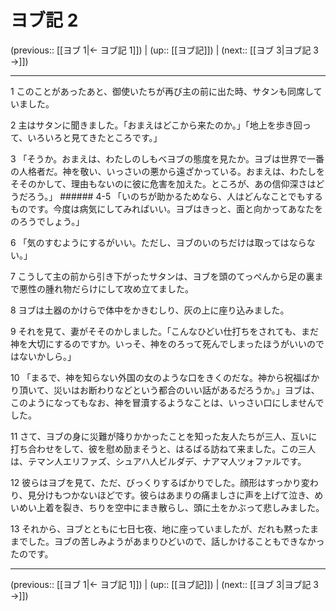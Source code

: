 # ヨブ記 2

(previous:: [[ヨブ 1|← ヨブ記 1]]) | (up:: [[ヨブ記]]) | (next:: [[ヨブ 3|ヨブ記 3 →]])

***


1 このことがあったあと、御使いたちが再び主の前に出た時、サタンも同席していました。 

2 主はサタンに聞きました。「おまえはどこから来たのか。」「地上を歩き回って、いろいろと見てきたところです。」 

3 「そうか。おまえは、わたしのしもべヨブの態度を見たか。ヨブは世界で一番の人格者だ。神を敬い、いっさいの悪から遠ざかっている。おまえは、わたしをそそのかして、理由もないのに彼に危害を加えた。ところが、あの信仰深さはどうだろう。」 ###### 4-5 「いのちが助かるためなら、人はどんなことでもするものです。今度は病気にしてみればいい。ヨブはきっと、面と向かってあなたをのろうでしょう。」 

6 「気のすむようにするがいい。ただし、ヨブのいのちだけは取ってはならない。」 

7 こうして主の前から引き下がったサタンは、ヨブを頭のてっぺんから足の裏まで悪性の腫れ物だらけにして攻め立てました。 

8 ヨブは土器のかけらで体中をかきむしり、灰の上に座り込みました。 

9 それを見て、妻がそそのかしました。「こんなひどい仕打ちをされても、まだ神を大切にするのですか。いっそ、神をのろって死んでしまったほうがいいのではないかしら。」 

10 「まるで、神を知らない外国の女のような口をきくのだな。神から祝福ばかり頂いて、災いはお断わりなどという都合のいい話があるだろうか。」ヨブは、このようになってもなお、神を冒瀆するようなことは、いっさい口にしませんでした。 

11 さて、ヨブの身に災難が降りかかったことを知った友人たちが三人、互いに打ち合わせをして、彼を慰め励まそうと、はるばる訪ねて来ました。この三人は、テマン人エリファズ、シュアハ人ビルダデ、ナアマ人ツォファルです。 

12 彼らはヨブを見て、ただ、びっくりするばかりでした。顔形はすっかり変わり、見分けもつかないほどです。彼らはあまりの痛ましさに声を上げて泣き、めいめい上着を裂き、ちりを空中にまき散らし、頭に土をかぶって悲しみました。 

13 それから、ヨブとともに七日七夜、地に座っていましたが、だれも黙ったままでした。ヨブの苦しみようがあまりひどいので、話しかけることもできなかったのです。

***

(previous:: [[ヨブ 1|← ヨブ記 1]]) | (up:: [[ヨブ記]]) | (next:: [[ヨブ 3|ヨブ記 3 →]])
